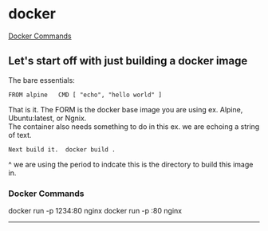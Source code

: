 # docker

[Docker Commands](#docker-commands)  

## Let's start off with just building a docker image  

The bare essentials:  


`FROM alpine  
CMD [ "echo", "hello world" ]`

That is it. The FORM is the docker base image you are using ex. Alpine, Ubuntu:latest, or Ngnix.  
The container also needs something to do in this ex. we are echoing a string of text.  


`Next build it. 
docker build . `

^ we are using the period to indcate this is the directory to build this image in. 
### <a id="docker-commands"></a> Docker Commands
docker run -p 1234:80 nginx
docker run -p <server IP>:80 nginx

---

